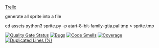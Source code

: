 [Trello](https://trello.com/b/CUDSeYqV/bomberman-qemu)





generate all sprite into a file

cd assets
python3 sprite.py -p atari-8-bit-family-gtia.pal tmp > sprite.tmp

[![Quality Gate Status](https://sonarcloud.io/api/project_badges/measure?project=NathanFouere_qemu-bomberman&metric=alert_status&token=605ef410d128b7dc1df0bf35775aec6850d9f83c)](https://sonarcloud.io/summary/new_code?id=NathanFouere_qemu-bomberman)
[![Bugs](https://sonarcloud.io/api/project_badges/measure?project=NathanFouere_qemu-bomberman&metric=bugs&token=605ef410d128b7dc1df0bf35775aec6850d9f83c)](https://sonarcloud.io/summary/new_code?id=NathanFouere_qemu-bomberman)
[![Code Smells](https://sonarcloud.io/api/project_badges/measure?project=NathanFouere_qemu-bomberman&metric=code_smells&token=605ef410d128b7dc1df0bf35775aec6850d9f83c)](https://sonarcloud.io/summary/new_code?id=NathanFouere_qemu-bomberman)
[![Coverage](https://sonarcloud.io/api/project_badges/measure?project=NathanFouere_qemu-bomberman&metric=coverage&token=605ef410d128b7dc1df0bf35775aec6850d9f83c)](https://sonarcloud.io/summary/new_code?id=NathanFouere_qemu-bomberman)
[![Duplicated Lines (%)](https://sonarcloud.io/api/project_badges/measure?project=NathanFouere_qemu-bomberman&metric=duplicated_lines_density&token=605ef410d128b7dc1df0bf35775aec6850d9f83c)](https://sonarcloud.io/summary/new_code?id=NathanFouere_qemu-bomberman)
